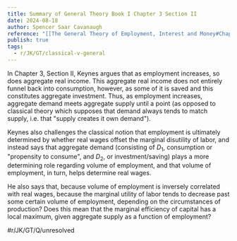 ```yaml
---
title: Summary of General Theory Book I Chapter 3 Section II
date: 2024-08-18
author: Spencer Saar Cavanaugh
reference: "[[The General Theory of Employment, Interest and Money#Chapter 3, Section II]]"
publish: true
tags:
  - r/JK/GT/classical-v-general
---
```

In Chapter 3, Section II, Keynes argues that as employment increases, so does aggregate real income. This aggregate real income does not entirely funnel back into consumption, however, as some of it is saved and this constitutes aggregate investment. Thus, as employment increases, aggregate demand meets aggregate supply until a point (as opposed to classical theory which supposes that demand always tends to match supply, i.e. that "supply creates it own demand").

Keynes also challenges the classical notion that employment is ultimately determined by whether real wages offset the marginal disutility of labor, and instead says that aggregate demand (consisting of $D_1$, consumption or "propensity to consume", and $D_2$, or investment/saving) plays a more determining role regarding volume of employment, and that volume of employment, in turn, helps determine real wages. 

He also says that, because volume of employment is inversely correlated with real wages, because the marginal utility of labor tends to decrease past some certain volume of employment, depending on the circumstances of production? Does this mean that the marginal efficiency of capital has a local maximum, given aggregate supply as a function of employment?

#r/JK/GT/Q/unresolved 